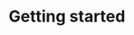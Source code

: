 ---
title: 'Getting started'
sections:
    -
        template: richTextSection
        text: "# Getting started with HashBrown\n\nHere's a quick overview of what you're seeing when you first open up the CMS. Some of these sections are \"scoped\", meaning that only certain users will have access to them.\n\n### Content\n\nWhere all of the authored work is. The content is a hierarchical tree of nodes that can contain text and media file references, in both simple and complex structures. It all depends on how you set it up.\n\n### Media\n\nAn asset library for your hosted files, such as images, videos, PDFs and whatnot.\n\n### Forms\n\nIf you need an input form on your website, you can create the model for it here and see a list of the user submitted input.\n\n### Connections (scoped)\n\nA list of endpoints and resources for your content. Connections can be set up to publish your content to other servers, provide statically hosted media and serve rendering templates.\n\n### Schemas (scoped)\n\nA library of content structures. Here you define how your editable content looks and behaves. You can define schemas for both content nodes and fields.\n\n### Users (scoped)\n\nAll of the users connected to this project. Here you can edit scopes and remove/add new users.\n\n### Settings (scoped)\n\nThe global project settings, such as which languages are in use."
meta:
    id: 41003afd7b3d02a2434516a6243a71eab1d1a30f
    parentId: bf70856caed6633b734d5b0e7b61a651305571f1
    language: en
permalink: /guides/getting-started/
layout: sectionPage
---